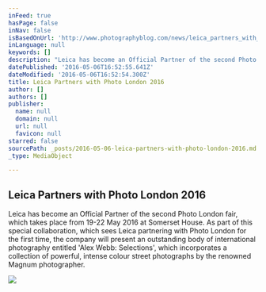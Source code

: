 ```yaml
---
inFeed: true
hasPage: false
inNav: false
isBasedOnUrl: 'http://www.photographyblog.com/news/leica_partners_with_photo_london_2016/'
inLanguage: null
keywords: []
description: "Leica has become an Official Partner of the second Photo London fair, which takes place from 19-22 May 2016 at Somerset House. As part of this special collaboration, which sees Leica partnering with Photo London for the first time, the company will present an outstanding body of international photography entitled 'Alex Webb: Selections', which incorporates a collection of powerful, intense colour street photographs by the renowned Magnum photographer."
datePublished: '2016-05-06T16:52:55.641Z'
dateModified: '2016-05-06T16:52:54.300Z'
title: Leica Partners with Photo London 2016
author: []
authors: []
publisher:
  name: null
  domain: null
  url: null
  favicon: null
starred: false
sourcePath: _posts/2016-05-06-leica-partners-with-photo-london-2016.md
_type: MediaObject

---
```

<article style=""><h1>Leica Partners with Photo London 2016</h1><p>Leica has become an Official Partner of the second Photo London fair, which takes place from 19-22 May 2016 at Somerset House. As part of this special collaboration, which sees Leica partnering with Photo London for the first time, the company will present an outstanding body of international photography entitled 'Alex Webb: Selections', which incorporates a collection of powerful, intense colour street photographs by the renowned Magnum photographer.</p><img src="http://www.photographyblog.com/images/sized/images/uploads_ee2/news_images/Leica_photo_London-550x369.jpg" /></article>